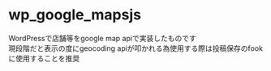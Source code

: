 # wp_google_mapsjs
WordPressで店舗等をgoogle map apiで実装したものです  
現段階だと表示の度にgeocoding apiが叩かれる為使用する際は投稿保存のfookに使用することを推奨
